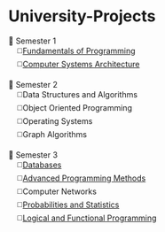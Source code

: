 # University-Projects
:file_folder: Semester 1 <br />
&nbsp;&nbsp;&nbsp;&nbsp;:white_medium_square:[Fundamentals of Programming](https://github.com/Florin1616/University-Projects/tree/main/Semester%201/Fundamentals%20of%20Programming)<br /> 
&nbsp;&nbsp;&nbsp;&nbsp;:white_medium_square:[Computer Systems Architecture](https://github.com/Florin1616/University-Projects/tree/main/Semester%201/Computer%20Systems%20Architecture)<br />

:file_folder: Semester 2 <br />
&nbsp;&nbsp;&nbsp;&nbsp;:white_medium_square:Data Structures and Algorithms<br /> 
&nbsp;&nbsp;&nbsp;&nbsp;:white_medium_square:Object Oriented Programming<br /> 
&nbsp;&nbsp;&nbsp;&nbsp;:white_medium_square:Operating Systems<br />
&nbsp;&nbsp;&nbsp;&nbsp;:white_medium_square:Graph Algorithms<br /> 

:file_folder: Semester 3 <br />
&nbsp;&nbsp;&nbsp;&nbsp;:white_medium_square:[Databases](https://github.com/Florin1616/University-Projects/tree/main/Semester%203/Databases)<br /> 
&nbsp;&nbsp;&nbsp;&nbsp;:white_medium_square:[Advanced Programming Methods](https://github.com/Florin1616/University-Projects/tree/97bc716335e02fff687361bf2e32f87acc0625bf/Semester%203/Advanced%20Programming%20Methods/Labs)<br /> 
&nbsp;&nbsp;&nbsp;&nbsp;:white_medium_square:Computer Networks<br />
&nbsp;&nbsp;&nbsp;&nbsp;:white_medium_square:[Probabilities and Statistics](https://github.com/Florin1616/University-Projects/tree/ef6c57ac0b1e3eb1f59d38b447d88060a1b48334/Semester%203/Probabilities%20and%20Statistics)<br /> 
&nbsp;&nbsp;&nbsp;&nbsp;:white_medium_square:[Logical and Functional Programming](https://github.com/Florin1616/University-Projects/tree/6ecf14e761f952618936dfc07f10fd313620e9e7/Semester%203/Logical%20and%20Functional%20Programming)<br /> 


